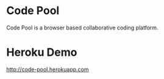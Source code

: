 Code Pool
=========

Code Pool is a browser based collaborative coding platform. 


Heroku Demo
==============

http://code-pool.herokuapp.com

